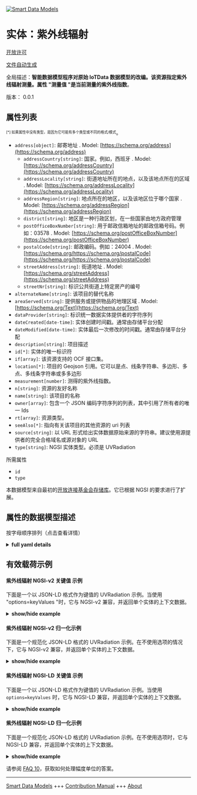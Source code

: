 <!-- 10-Header -->    
[![Smart Data Models](https://smartdatamodels.org/wp-content/uploads/2022/01/SmartDataModels_logo.png "Logo")](https://smartdatamodels.org)    
实体：紫外线辐射    
========<!-- /10-Header -->    
<!-- 15-License -->    
[开放许可](https://github.com/smart-data-models//dataModel.OCF/blob/master/UVRadiation/LICENSE.md)    
[文件自动生成](https://docs.google.com/presentation/d/e/2PACX-1vTs-Ng5dIAwkg91oTTUdt8ua7woBXhPnwavZ0FxgR8BsAI_Ek3C5q97Nd94HS8KhP-r_quD4H0fgyt3/pub?start=false&loop=false&delayms=3000#slide=id.gb715ace035_0_60)    
<!-- /15-License -->    
<!-- 20-Description -->    
全局描述：**智能数据模型程序对原始 IoTData 数据模型的改编。该资源指定紫外线辐射测量。属性 "测量值 "是当前测量的紫外线指数**。    
版本： 0.0.1    
<!-- /20-Description -->    
<!-- 30-PropertiesList -->    
## 属性列表    
<sup><sub>[*] 如果属性中没有类型，是因为它可能有多个类型或不同的格式/模式</sub></sup>。    
- `address[object]`: 邮寄地址  . Model: [https://schema.org/address](https://schema.org/address)	- `addressCountry[string]`: 国家。例如，西班牙  . Model: [https://schema.org/addressCountry](https://schema.org/addressCountry)    
	- `addressLocality[string]`: 街道地址所在的地点，以及该地点所在的区域  . Model: [https://schema.org/addressLocality](https://schema.org/addressLocality)    
	- `addressRegion[string]`: 地点所在的地区，以及该地区位于哪个国家  . Model: [https://schema.org/addressRegion](https://schema.org/addressRegion)    
	- `district[string]`: 地区是一种行政区划，在一些国家由地方政府管理      
	- `postOfficeBoxNumber[string]`: 用于邮政信箱地址的邮政信箱号码。例如：03578  . Model: [https://schema.org/postOfficeBoxNumber](https://schema.org/postOfficeBoxNumber)    
	- `postalCode[string]`: 邮政编码。例如：24004  . Model: [https://schema.org/https://schema.org/postalCode](https://schema.org/https://schema.org/postalCode)    
	- `streetAddress[string]`: 街道地址  . Model: [https://schema.org/streetAddress](https://schema.org/streetAddress)    
	- `streetNr[string]`: 标识公共街道上特定房产的编号      
- `alternateName[string]`: 该项目的替代名称  - `areaServed[string]`: 提供服务或提供物品的地理区域  . Model: [https://schema.org/Text](https://schema.org/Text)- `dataProvider[string]`: 标识统一数据实体提供者的字符序列  - `dateCreated[date-time]`: 实体创建时间戳。通常由存储平台分配  - `dateModified[date-time]`: 实体最后一次修改的时间戳。通常由存储平台分配  - `description[string]`: 项目描述  - `id[*]`: 实体的唯一标识符  - `if[array]`: 该资源支持的 OCF 接口集。  - `location[*]`: 项目的 Geojson 引用。它可以是点、线条字符串、多边形、多点、多线条字符串或多多边形  - `measurement[number]`: 测得的紫外线指数。  - `n[string]`: 资源的友好名称  - `name[string]`: 该项目的名称  - `owner[array]`: 包含一个 JSON 编码字符序列的列表，其中引用了所有者的唯一 Ids  - `rt[array]`: 资源类型。  - `seeAlso[*]`: 指向有关该项目的其他资源的 uri 列表  - `source[string]`: 以 URL 形式给出实体数据原始来源的字符串。建议使用源提供者的完全合格域名或源对象的 URL  - `type[string]`: NGSI 实体类型。必须是 UVRadiation  <!-- /30-PropertiesList -->    
<!-- 35-RequiredProperties -->    
所需属性    
- `id`  - `type`  <!-- /35-RequiredProperties -->    
<!-- 40-RequiredProperties -->    
本数据模型来自最初的[开放连接基金会存储库](https://github.com/openconnectivityfoundation/IoTDataModels)。它已根据 NGSI 的要求进行了扩展。    
<!-- /40-RequiredProperties -->    
<!-- 50-DataModelHeader -->    
## 属性的数据模型描述    
按字母顺序排列（点击查看详情）    
<!-- /50-DataModelHeader -->    
<!-- 60-ModelYaml -->    
<details><summary><strong>full yaml details</strong></summary>      
```yaml    
UVRadiation:      
  description: Smart Data Models Program adaptation of the original IoTData data Models. This Resource specifies UV radiation measurement. The Property 'measurement' is the current measured UV Index      
  properties:      
    address:      
      description: The mailing address      
      properties:      
        addressCountry:      
          description: 'The country. For example, Spain'      
          type: string      
          x-ngsi:      
            model: https://schema.org/addressCountry      
            type: Property      
        addressLocality:      
          description: 'The locality in which the street address is, and which is in the region'      
          type: string      
          x-ngsi:      
            model: https://schema.org/addressLocality      
            type: Property      
        addressRegion:      
          description: 'The region in which the locality is, and which is in the country'      
          type: string      
          x-ngsi:      
            model: https://schema.org/addressRegion      
            type: Property      
        district:      
          description: 'A district is a type of administrative division that, in some countries, is managed by the local government'      
          type: string      
          x-ngsi:      
            type: Property      
        postOfficeBoxNumber:      
          description: 'The post office box number for PO box addresses. For example, 03578'      
          type: string      
          x-ngsi:      
            model: https://schema.org/postOfficeBoxNumber      
            type: Property      
        postalCode:      
          description: 'The postal code. For example, 24004'      
          type: string      
          x-ngsi:      
            model: https://schema.org/https://schema.org/postalCode      
            type: Property      
        streetAddress:      
          description: The street address      
          type: string      
          x-ngsi:      
            model: https://schema.org/streetAddress      
            type: Property      
        streetNr:      
          description: Number identifying a specific property on a public street      
          type: string      
          x-ngsi:      
            type: Property      
      type: object      
      x-ngsi:      
        model: https://schema.org/address      
        type: Property      
    alternateName:      
      description: An alternative name for this item      
      type: string      
      x-ngsi:      
        type: Property      
    areaServed:      
      description: The geographic area where a service or offered item is provided      
      type: string      
      x-ngsi:      
        model: https://schema.org/Text      
        type: Property      
    dataProvider:      
      description: A sequence of characters identifying the provider of the harmonised data entity      
      type: string      
      x-ngsi:      
        type: Property      
    dateCreated:      
      description: Entity creation timestamp. This will usually be allocated by the storage platform      
      format: date-time      
      type: string      
      x-ngsi:      
        type: Property      
    dateModified:      
      description: Timestamp of the last modification of the entity. This will usually be allocated by the storage platform      
      format: date-time      
      type: string      
      x-ngsi:      
        type: Property      
    description:      
      description: A description of this item      
      type: string      
      x-ngsi:      
        type: Property      
    id:      
      anyOf:      
        - description: Identifier format of any NGSI entity      
          maxLength: 256      
          minLength: 1      
          pattern: ^[\w\-\.\{\}\$\+\*\[\]`|~^@!,:\\]+$      
          type: string      
          x-ngsi:      
            type: Property      
        - description: Identifier format of any NGSI entity      
          format: uri      
          type: string      
          x-ngsi:      
            type: Property      
      description: Unique identifier of the entity      
      x-ngsi:      
        type: Property      
    if:      
      description: The OCF Interface set supported by this Resource.      
      items:      
        enum:      
          - oic.if.s      
          - oic.if.baseline      
        type: string      
      minItems: 2      
      readOnly: true      
      type: array      
      uniqueItems: true      
      x-ngsi:      
        type: Property      
    location:      
      description: 'Geojson reference to the item. It can be Point, LineString, Polygon, MultiPoint, MultiLineString or MultiPolygon'      
      oneOf:      
        - description: Geojson reference to the item. Point      
          properties:      
            bbox:      
              items:      
                type: number      
              minItems: 4      
              type: array      
            coordinates:      
              items:      
                type: number      
              minItems: 2      
              type: array      
            type:      
              enum:      
                - Point      
              type: string      
          required:      
            - type      
            - coordinates      
          title: GeoJSON Point      
          type: object      
          x-ngsi:      
            type: GeoProperty      
        - description: Geojson reference to the item. LineString      
          properties:      
            bbox:      
              items:      
                type: number      
              minItems: 4      
              type: array      
            coordinates:      
              items:      
                items:      
                  type: number      
                minItems: 2      
                type: array      
              minItems: 2      
              type: array      
            type:      
              enum:      
                - LineString      
              type: string      
          required:      
            - type      
            - coordinates      
          title: GeoJSON LineString      
          type: object      
          x-ngsi:      
            type: GeoProperty      
        - description: Geojson reference to the item. Polygon      
          properties:      
            bbox:      
              items:      
                type: number      
              minItems: 4      
              type: array      
            coordinates:      
              items:      
                items:      
                  items:      
                    type: number      
                  minItems: 2      
                  type: array      
                minItems: 4      
                type: array      
              type: array      
            type:      
              enum:      
                - Polygon      
              type: string      
          required:      
            - type      
            - coordinates      
          title: GeoJSON Polygon      
          type: object      
          x-ngsi:      
            type: GeoProperty      
        - description: Geojson reference to the item. MultiPoint      
          properties:      
            bbox:      
              items:      
                type: number      
              minItems: 4      
              type: array      
            coordinates:      
              items:      
                items:      
                  type: number      
                minItems: 2      
                type: array      
              type: array      
            type:      
              enum:      
                - MultiPoint      
              type: string      
          required:      
            - type      
            - coordinates      
          title: GeoJSON MultiPoint      
          type: object      
          x-ngsi:      
            type: GeoProperty      
        - description: Geojson reference to the item. MultiLineString      
          properties:      
            bbox:      
              items:      
                type: number      
              minItems: 4      
              type: array      
            coordinates:      
              items:      
                items:      
                  items:      
                    type: number      
                  minItems: 2      
                  type: array      
                minItems: 2      
                type: array      
              type: array      
            type:      
              enum:      
                - MultiLineString      
              type: string      
          required:      
            - type      
            - coordinates      
          title: GeoJSON MultiLineString      
          type: object      
          x-ngsi:      
            type: GeoProperty      
        - description: Geojson reference to the item. MultiLineString      
          properties:      
            bbox:      
              items:      
                type: number      
              minItems: 4      
              type: array      
            coordinates:      
              items:      
                items:      
                  items:      
                    items:      
                      type: number      
                    minItems: 2      
                    type: array      
                  minItems: 4      
                  type: array      
                type: array      
              type: array      
            type:      
              enum:      
                - MultiPolygon      
              type: string      
          required:      
            - type      
            - coordinates      
          title: GeoJSON MultiPolygon      
          type: object      
          x-ngsi:      
            type: GeoProperty      
      x-ngsi:      
        type: GeoProperty      
    measurement:      
      description: The measured UV Index.      
      readOnly: true      
      type: number      
      x-ngsi:      
        type: Property      
    n:      
      description: Friendly name of the Resource      
      maxLength: 64      
      readOnly: true      
      type: string      
      x-ngsi:      
        type: Property      
    name:      
      description: The name of this item      
      type: string      
      x-ngsi:      
        type: Property      
    owner:      
      description: A List containing a JSON encoded sequence of characters referencing the unique Ids of the owner(s)      
      items:      
        anyOf:      
          - description: Identifier format of any NGSI entity      
            maxLength: 256      
            minLength: 1      
            pattern: ^[\w\-\.\{\}\$\+\*\[\]`|~^@!,:\\]+$      
            type: string      
            x-ngsi:      
              type: Property      
          - description: Identifier format of any NGSI entity      
            format: uri      
            type: string      
            x-ngsi:      
              type: Property      
        description: Unique identifier of the entity      
        x-ngsi:      
          type: Property      
      type: array      
      x-ngsi:      
        type: Property      
    rt:      
      description: The Resource Type.      
      items:      
        enum:      
          - oic.r.sensor.radiation.uv      
        maxLength: 64      
        type: string      
      minItems: 1      
      readOnly: true      
      type: array      
      uniqueItems: true      
      x-ngsi:      
        type: Property      
    seeAlso:      
      description: list of uri pointing to additional resources about the item      
      oneOf:      
        - items:      
            format: uri      
            type: string      
          minItems: 1      
          type: array      
        - format: uri      
          type: string      
      x-ngsi:      
        type: Property      
    source:      
      description: 'A sequence of characters giving the original source of the entity data as a URL. Recommended to be the fully qualified domain name of the source provider, or the URL to the source object'      
      type: string      
      x-ngsi:      
        type: Property      
    type:      
      description: NGSI entity type. It has to be UVRadiation      
      enum:      
        - UVRadiation      
      type: string      
      x-ngsi:      
        type: Property      
  required:      
    - id      
    - type      
  type: object      
  x-derived-from: https://github.com/OpenInterConnect/IoTDataModels/blob/master/UVRadiationResURI.swagger.json      
  x-disclaimer: 'Redistribution and use in source and binary forms, with or without modification, are permitted  provided that the license conditions are met. Copyleft (c) 2022 Contributors to Smart Data Models Program'      
  x-license-url: https://github.com/smart-data-models/dataModel.OCF/blob/master/UVRadiation/LICENSE.md      
  x-model-schema: https://smart-data-models.github.io/dataModel.IoTDataModels/UVRadiation/schema.json      
  x-model-tags: OCF      
  x-version: 0.0.1      
```    
</details>      
<!-- /60-ModelYaml -->    
<!-- 70-MiddleNotes -->    
<!-- /70-MiddleNotes -->    
<!-- 80-Examples -->    
## 有效载荷示例    
#### 紫外线辐射 NGSI-v2 关键值 示例    
下面是一个以 JSON-LD 格式作为键值的 UVRadiation 示例。当使用 "options=keyValues "时，它与 NGSI-v2 兼容，并返回单个实体的上下文数据。    
<details><summary><strong>show/hide example</strong></summary>      
```json  
{  
  "id": "urn:ngsi-ld:UVRadiation:id:WSKD:78566837",  
  "dateCreated": "1995-10-19T07:10:44Z",  
  "dateModified": "2023-05-05T13:25:18Z",  
  "source": "Oil or dream health either. S",  
  "name": "Window beat former could community. Feel which these govern",  
  "alternateName": "Represent prevent human",  
  "description": "He minute mission gun others. Property way meet which any upon occur. Machin",  
  "dataProvider": "Box professional",  
  "owner": [  
    "urn:ngsi-ld:UVRadiation:items:JDQK:39870642",  
    "urn:ngsi-ld:UVRadiation:items:CCFF:72062329"  
  ],  
  "seeAlso": [  
    "urn:ngsi-ld:UVRadiation:items:KMGL:73137181"  
  ],  
  "location": {  
    "type": "Point",  
    "coordinates": [  
      -5.2874375,  
      10.939345  
    ]  
  },  
  "address": {  
    "streetAddress": "Concern site child someone century camera. Night debate western lead fact place air necessary. Side box we issue poor easy impact meeting. Water nature PM attorney evening d",  
    "addressLocality": "Step like summer you around worry. Allow turn new health. Spend experience people particularly teach t",  
    "addressRegion": "Bank hit cold field public crime. Save yourself student magazine first.",  
    "addressCountry": "Although floor vote common administration. Will professor card sometim",  
    "postalCode": "Learn through institution brother. Live recently report player consider develop.",  
    "postOfficeBoxNumber": "Certain term involve television well attorney often. S",  
    "streetNr": "Across range in raise respond according. Policy finish city.",  
    "district": "Final race per. Story loss little commercial determine late"  
  },  
  "areaServed": "Upon probably sp",  
  "rt": [  
    "oic.r.sensor.radiation.uv"  
  ],  
  "measurement": 229.2,  
  "n": "M",  
  "if": [  
    "oic.if.baseline",  
    "oic.if.s"  
  ],  
  "type": "UVRadiation"  
}  
```  
</details>    
#### 紫外线辐射 NGSI-v2 归一化示例    
下面是一个规范化 JSON-LD 格式的 UVRadiation 示例。在不使用选项的情况下，它与 NGSI-v2 兼容，并返回单个实体的上下文数据。    
<details><summary><strong>show/hide example</strong></summary>      
```json  
{  
  "id": "urn:ngsi-ld:UVRadiation:id:WSKD:78566837",  
  "dateCreated": {  
    "type": "DateTime",  
    "value": "1995-10-19T07:10:44Z"  
  },  
  "dateModified": {  
    "type": "DateTime",  
    "value": "2023-05-05T13:25:18Z"  
  },  
  "source": {  
    "type": "Text",  
    "value": "Oil or dream health either. S"  
  },  
  "name": {  
    "type": "Text",  
    "value": "Window beat former could community. Feel which these govern"  
  },  
  "alternateName": {  
    "type": "Text",  
    "value": "Represent prevent human"  
  },  
  "description": {  
    "type": "Text",  
    "value": "He minute mission gun others. Property way meet which any upon occur. Machin"  
  },  
  "dataProvider": {  
    "type": "Text",  
    "value": "Box professional"  
  },  
  "owner": {  
    "type": "StructuredValue",  
    "value": [  
      "urn:ngsi-ld:UVRadiation:items:JDQK:39870642",  
      "urn:ngsi-ld:UVRadiation:items:CCFF:72062329"  
    ]  
  },  
  "seeAlso": {  
    "type": "StructuredValue",  
    "value": [  
      "urn:ngsi-ld:UVRadiation:items:KMGL:73137181"  
    ]  
  },  
  "location": {  
    "type": "geo:json",  
    "value": {  
      "type": "Point",  
      "coordinates": [  
        -5.2874375,  
        10.939345  
      ]  
    }  
  },  
  "address": {  
    "type": "StructuredValue",  
    "value": {  
      "streetAddress": "Concern site child someone century camera. Night debate western lead fact place air necessary. Side box we issue poor easy impact meeting. Water nature PM attorney evening d",  
      "addressLocality": "Step like summer you around worry. Allow turn new health. Spend experience people particularly teach t",  
      "addressRegion": "Bank hit cold field public crime. Save yourself student magazine first.",  
      "addressCountry": "Although floor vote common administration. Will professor card sometim",  
      "postalCode": "Learn through institution brother. Live recently report player consider develop.",  
      "postOfficeBoxNumber": "Certain term involve television well attorney often. S",  
      "streetNr": "Across range in raise respond according. Policy finish city.",  
      "district": "Final race per. Story loss little commercial determine late"  
    }  
  },  
  "areaServed": {  
    "type": "Text",  
    "value": "Upon probably sp"  
  },  
  "rt": {  
    "type": "StructuredValue",  
    "value": [  
      "oic.r.sensor.radiation.uv"  
    ]  
  },  
  "measurement": {  
    "type": "Number",  
    "value": 229.2  
  },  
  "n": {  
    "type": "Text",  
    "value": "M"  
  },  
  "if": {  
    "type": "StructuredValue",  
    "value": [  
      "oic.if.baseline",  
      "oic.if.s"  
    ]  
  },  
  "type": "UVRadiation"  
}  
```  
</details>    
#### 紫外线辐射 NGSI-LD 关键值 示例    
下面是一个以 JSON-LD 格式作为键值的 UVRadiation 示例。当使用 `options=keyValues` 时，它与 NGSI-LD 兼容，并返回单个实体的上下文数据。    
<details><summary><strong>show/hide example</strong></summary>      
```json  
{  
  "id": "urn:ngsi-ld:UVRadiation:id:WSKD:78566837",  
  "dateCreated": "1995-10-19T07:10:44Z",  
  "dateModified": "2023-05-05T13:25:18Z",  
  "source": "Oil or dream health either. S",  
  "name": "Window beat former could community. Feel which these govern",  
  "alternateName": "Represent prevent human",  
  "description": "He minute mission gun others. Property way meet which any upon occur. Machin",  
  "dataProvider": "Box professional",  
  "owner": [  
    "urn:ngsi-ld:UVRadiation:items:JDQK:39870642",  
    "urn:ngsi-ld:UVRadiation:items:CCFF:72062329"  
  ],  
  "seeAlso": [  
    "urn:ngsi-ld:UVRadiation:items:KMGL:73137181"  
  ],  
  "location": {  
    "type": "Point",  
    "coordinates": [  
      -5.2874375,  
      10.939345  
    ]  
  },  
  "address": {  
    "streetAddress": "Concern site child someone century camera. Night debate western lead fact place air necessary. Side box we issue poor easy impact meeting. Water nature PM attorney evening d",  
    "addressLocality": "Step like summer you around worry. Allow turn new health. Spend experience people particularly teach t",  
    "addressRegion": "Bank hit cold field public crime. Save yourself student magazine first.",  
    "addressCountry": "Although floor vote common administration. Will professor card sometim",  
    "postalCode": "Learn through institution brother. Live recently report player consider develop.",  
    "postOfficeBoxNumber": "Certain term involve television well attorney often. S",  
    "streetNr": "Across range in raise respond according. Policy finish city.",  
    "district": "Final race per. Story loss little commercial determine late"  
  },  
  "areaServed": "Upon probably sp",  
  "rt": [  
    "oic.r.sensor.radiation.uv"  
  ],  
  "measurement": 229.2,  
  "n": "M",  
  "if": [  
    "oic.if.baseline",  
    "oic.if.s"  
  ],  
  "type": "UVRadiation",  
  "@context": [  
    "https://smartdatamodels.org/context.jsonld"  
  ]  
}  
```  
</details>    
#### 紫外线辐射 NGSI-LD 归一化示例    
下面是一个规范化 JSON-LD 格式的 UVRadiation 示例。在不使用选项时，它与 NGSI-LD 兼容，并返回单个实体的上下文数据。    
<details><summary><strong>show/hide example</strong></summary>      
```json  
{  
    "id": "urn:ngsi-ld:UVRadiation:id:WSKD:78566837",  
    "dateCreated": {  
        "type": "Property",  
        "value": {  
            "@type": "DateTime",  
            "@value": "1995-10-19T07:10:44Z"  
        }  
    },  
    "dateModified": {  
        "type": "Property",  
        "value": {  
            "@type": "DateTime",  
            "@value": "2023-05-05T13:25:18Z"  
        }  
    },  
    "source": {  
        "type": "Property",  
        "value": "Oil or dream health either. S"  
    },  
    "name": {  
        "type": "Property",  
        "value": "Window beat former could community. Feel which these govern"  
    },  
    "alternateName": {  
        "type": "Property",  
        "value": "Represent prevent human"  
    },  
    "description": {  
        "type": "Property",  
        "value": "He minute mission gun others. Property way meet which any upon occur. Machin"  
    },  
    "dataProvider": {  
        "type": "Property",  
        "value": "Box professional"  
    },  
    "owner": {  
        "type": "Property",  
        "value": [  
            "urn:ngsi-ld:UVRadiation:items:JDQK:39870642",  
            "urn:ngsi-ld:UVRadiation:items:CCFF:72062329"  
        ]  
    },  
    "seeAlso": {  
        "type": "Property",  
        "value": [  
            "urn:ngsi-ld:UVRadiation:items:KMGL:73137181"  
        ]  
    },  
    "location": {  
        "type": "GeoProperty",  
        "value": {  
            "type": "Point",  
            "coordinates": [  
                -5.2874375,  
                10.939345  
            ]  
        }  
    },  
    "address": {  
        "type": "Property",  
        "value": {  
            "streetAddress": "Concern site child someone century camera. Night debate western lead fact place air necessary. Side box we issue poor easy impact meeting. Water nature PM attorney evening d",  
            "addressLocality": "Step like summer you around worry. Allow turn new health. Spend experience people particularly teach t",  
            "addressRegion": "Bank hit cold field public crime. Save yourself student magazine first.",  
            "addressCountry": "Although floor vote common administration. Will professor card sometim",  
            "postalCode": "Learn through institution brother. Live recently report player consider develop.",  
            "postOfficeBoxNumber": "Certain term involve television well attorney often. S",  
            "streetNr": "Across range in raise respond according. Policy finish city.",  
            "district": "Final race per. Story loss little commercial determine late"  
        }  
    },  
    "areaServed": {  
        "type": "Property",  
        "value": "Upon probably sp"  
    },  
    "rt": {  
        "type": "Property",  
        "value": [  
            "oic.r.sensor.radiation.uv"  
        ]  
    },  
    "measurement": {  
        "type": "Property",  
        "value": 229.2  
    },  
    "n": {  
        "type": "Property",  
        "value": "M"  
    },  
    "if": {  
        "type": "Property",  
        "value": [  
            "oic.if.baseline",  
            "oic.if.s"  
        ]  
    },  
    "type": "UVRadiation",  
    "@context": [  
        "https://smartdatamodels.org/context.jsonld"  
    ]  
}  
```  
</details><!-- /80-Examples -->    
<!-- 90-FooterNotes -->    
<!-- /90-FooterNotes -->    
<!-- 95-Units -->    
请参阅 [FAQ 10](https://smartdatamodels.org/index.php/faqs/)，获取如何处理幅度单位的答案。    
<!-- /95-Units -->    
<!-- 97-LastFooter -->    
---    
[Smart Data Models](https://smartdatamodels.org) +++ [Contribution Manual](https://bit.ly/contribution_manual) +++ [About](https://bit.ly/Introduction_SDM)<!-- /97-LastFooter -->    
